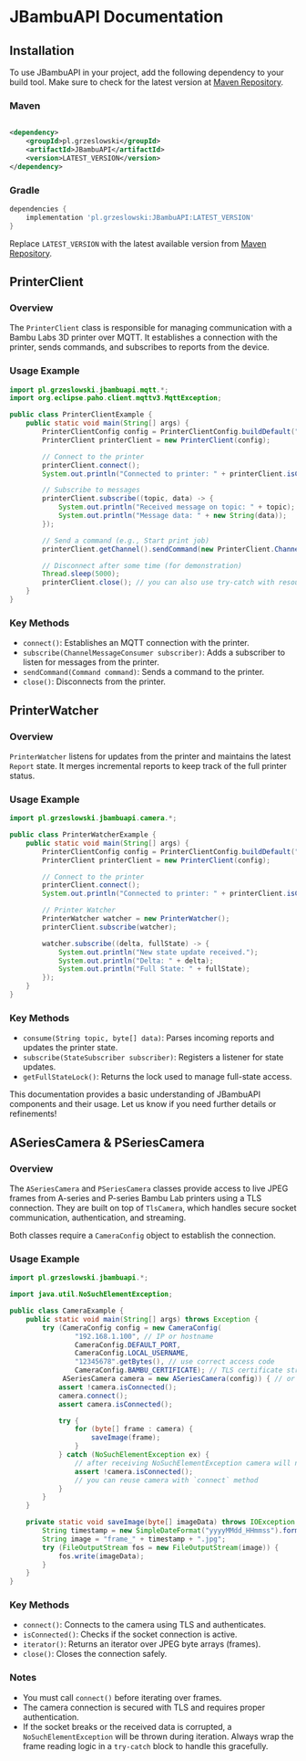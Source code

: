 # JBambuAPI Documentation

## Installation

To use JBambuAPI in your project, add the following dependency to your build tool. Make sure to check for the latest
version at [Maven Repository](https://mvnrepository.com/artifact/pl.grzeslowski/JBambuAPI).

### Maven

```xml

<dependency>
	<groupId>pl.grzeslowski</groupId>
	<artifactId>JBambuAPI</artifactId>
	<version>LATEST_VERSION</version>
</dependency>
```

### Gradle

```gradle
dependencies {
    implementation 'pl.grzeslowski:JBambuAPI:LATEST_VERSION'
}
```

Replace `LATEST_VERSION` with the latest available version
from [Maven Repository](https://mvnrepository.com/artifact/pl.grzeslowski/JBambuAPI).

## PrinterClient

### Overview

The `PrinterClient` class is responsible for managing communication with a Bambu Labs 3D printer over MQTT. It
establishes a connection with the printer, sends commands, and subscribes to reports from the device.

### Usage Example

```java
import pl.grzeslowski.jbambuapi.mqtt.*;
import org.eclipse.paho.client.mqttv3.MqttException;

public class PrinterClientExample {
    public static void main(String[] args) {
        PrinterClientConfig config = PrinterClientConfig.buildDefault("printer-host", "printer-serial", "access-code".toCharArray());
        PrinterClient printerClient = new PrinterClient(config);

        // Connect to the printer
        printerClient.connect();
        System.out.println("Connected to printer: " + printerClient.isConnected());

        // Subscribe to messages
        printerClient.subscribe((topic, data) -> {
            System.out.println("Received message on topic: " + topic);
            System.out.println("Message data: " + new String(data));
        });

        // Send a command (e.g., Start print job)
        printerClient.getChannel().sendCommand(new PrinterClient.Channel.PrintCommand(PrinterClient.Channel.PrintCommand.RESUME));

        // Disconnect after some time (for demonstration)
        Thread.sleep(5000);
        printerClient.close(); // you can also use try-catch with resources
    }
}
```

### Key Methods

- `connect()`: Establishes an MQTT connection with the printer.
- `subscribe(ChannelMessageConsumer subscriber)`: Adds a subscriber to listen for messages from the printer.
- `sendCommand(Command command)`: Sends a command to the printer.
- `close()`: Disconnects from the printer.

## PrinterWatcher

### Overview

`PrinterWatcher` listens for updates from the printer and maintains the latest `Report` state. It merges incremental
reports to keep track of the full printer status.

### Usage Example

```java
import pl.grzeslowski.jbambuapi.camera.*;

public class PrinterWatcherExample {
    public static void main(String[] args) {
        PrinterClientConfig config = PrinterClientConfig.buildDefault("printer-host", "printer-serial", "access-code".toCharArray());
        PrinterClient printerClient = new PrinterClient(config);

        // Connect to the printer
        printerClient.connect();
        System.out.println("Connected to printer: " + printerClient.isConnected());

        // Printer Watcher
        PrinterWatcher watcher = new PrinterWatcher();
        printerClient.subscribe(watcher);

        watcher.subscribe((delta, fullState) -> {
            System.out.println("New state update received.");
            System.out.println("Delta: " + delta);
            System.out.println("Full State: " + fullState);
        });
    }
}
```

### Key Methods

- `consume(String topic, byte[] data)`: Parses incoming reports and updates the printer state.
- `subscribe(StateSubscriber subscriber)`: Registers a listener for state updates.
- `getFullStateLock()`: Returns the lock used to manage full-state access.

This documentation provides a basic understanding of JBambuAPI components and their usage. Let us know if you need
further details or refinements!

## ASeriesCamera & PSeriesCamera

### Overview

The `ASeriesCamera` and `PSeriesCamera` classes provide access to live JPEG frames from A-series and P-series Bambu Lab
printers using a TLS connection. They are built on top of `TlsCamera`, which handles secure socket communication,
authentication, and streaming.

Both classes require a `CameraConfig` object to establish the connection.

### Usage Example

```java
import pl.grzeslowski.jbambuapi.*;

import java.util.NoSuchElementException;

public class CameraExample {
    public static void main(String[] args) throws Exception {
        try (CameraConfig config = new CameraConfig(
                "192.168.1.100", // IP or hostname
                CameraConfig.DEFAULT_PORT,
                CameraConfig.LOCAL_USERNAME,
                "12345678".getBytes(), // use correct access code 
                CameraConfig.BAMBU_CERTIFICATE); // TLS certificate string 
             ASeriesCamera camera = new ASeriesCamera(config)) { // or new PSeriesCamera(config)
            assert !camera.isConnected();
            camera.connect();
            assert camera.isConnected();

            try {
                for (byte[] frame : camera) {
                    saveImage(frame);
                }
            } catch (NoSuchElementException ex) {
                // after receiving NoSuchElementException camera will not be connected anymore
                assert !camera.isConnected();
                // you can reuse camera with `connect` method
            }
        }
    }

    private static void saveImage(byte[] imageData) throws IOException {
        String timestamp = new SimpleDateFormat("yyyyMMdd_HHmmss").format(new Date());
        String image = "frame_" + timestamp + ".jpg";
        try (FileOutputStream fos = new FileOutputStream(image)) {
            fos.write(imageData);
        }
    }
}
```

### Key Methods

- `connect()`: Connects to the camera using TLS and authenticates.
- `isConnected()`: Checks if the socket connection is active.
- `iterator()`: Returns an iterator over JPEG byte arrays (frames).
- `close()`: Closes the connection safely.

### Notes

- You must call `connect()` before iterating over frames.
- The camera connection is secured with TLS and requires proper authentication.
- If the socket breaks or the received data is corrupted, a `NoSuchElementException` will be thrown during iteration.
  Always wrap the frame reading logic in a `try-catch` block to handle this gracefully.
